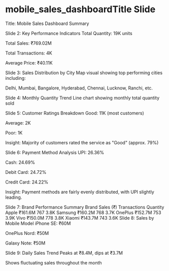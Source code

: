 # mobile_sales_dashboardTitle Slide
Title: Mobile Sales Dashboard Summary

Slide 2: Key Performance Indicators
Total Quantity: 19K units

Total Sales: ₹769.02M

Total Transactions: 4K

Average Price: ₹40.11K

Slide 3: Sales Distribution by City
Map visual showing top performing cities including:

Delhi, Mumbai, Bangalore, Hyderabad, Chennai, Lucknow, Ranchi, etc.

Slide 4: Monthly Quantity Trend
Line chart showing monthly total quantity sold

Slide 5: Customer Ratings Breakdown
Good: 11K (most customers)

Average: 2K

Poor: 1K

Insight: Majority of customers rated the service as "Good" (approx. 79%)

Slide 6: Payment Method Analysis
UPI: 26.36%

Cash: 24.69%

Debit Card: 24.72%

Credit Card: 24.22%

Insight: Payment methods are fairly evenly distributed, with UPI slightly leading.

Slide 7: Brand Performance Summary
Brand	Sales (₹)	Transactions	Quantity
Apple	₹161.6M	767	3.8K
Samsung	₹160.2M	768	3.7K
OnePlus	₹152.7M	753	3.9K
Vivo	₹150.0M	778	3.8K
Xiaomi	₹143.7M	743	3.6K
Slide 8: Sales by Mobile Model
iPhone SE: ₹60M

OnePlus Nord: ₹50M

Galaxy Note: ₹50M

Slide 9: Daily Sales Trend
Peaks at ₹8.4M, dips at ₹3.7M

Shows fluctuating sales throughout the month

